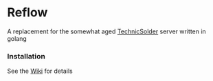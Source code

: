 # Reflow

A replacement for the somewhat aged [TechnicSolder](https://github.com/TechnicPack/TechnicSolder) server written in golang

### Installation

See the [Wiki](https://github.com/Zaprit/Reflow/wiki) for details
